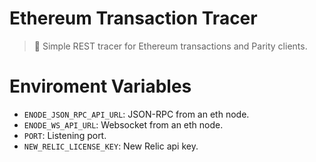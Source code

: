 # Ethereum Transaction Tracer

> 🐾 Simple REST tracer for Ethereum transactions and Parity clients.

# Enviroment Variables

- `ENODE_JSON_RPC_API_URL`: JSON-RPC from an eth node.
- `ENODE_WS_API_URL`: Websocket from an eth node.
- `PORT`: Listening port.
- `NEW_RELIC_LICENSE_KEY`: New Relic api key.
